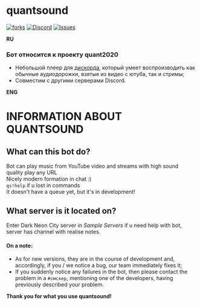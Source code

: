 # quantsound  
[![forks](https://img.shields.io/github/forks/GRTUBORG/quantprod)](https://github.com/GRTUBORG/quantprod/network/members)
[![Discord](https://img.shields.io/discord/526097247285280768)](https://discord.gg/rjMDwaB)
[![Issues](https://img.shields.io/bitbucket/issues/GRTUBORG/quantprod)](https://github.com/GRTUBORG/quantprod/issues)  

**RU**  

### Бот относится к проекту quant2020  
* Небольшой плеер для [дискорда](https://discord.gg/rjMDwaB), который умеет воспроизводить как обычные аудиодорожки, взятые из видео с ютуба, так и стримы;   
* Совместим с другими серверами Discord.    
  
**ENG**  

# INFORMATION ABOUT QUANTSOUND  

## What can this bot do?
Bot can play music from YouTube video and streams with high sound quality play any URL  
Nicely modern formation in chat :)  
`qs!help` if u lost in commands  
It doesn't have a queue yet, but it's in development!   
  
## What server is it located on?
Enter Dark Neon City server in *Sample Servers* if u need help with bot, server has channel with realise notes.  
  
#### On a note:
* As for new versions, they are in the course of development and, accordingly, if you / we notice a bug, our team immediately fixes it;
* If you suddenly notice any failures in the bot, then please contact the problem in a `#смскер`, mentioning one of the developers, having previously described your problem.

**Thank you for what you use quantsound!**

